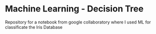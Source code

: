 # Machine Learning - Decision Tree

<p> Repository for a notebook from google collaboratory where I used ML for classificate the Iris Database <p/>
